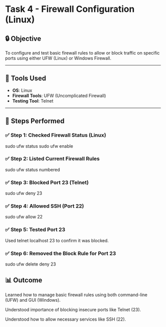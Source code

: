 # Task 4 - Firewall Configuration (Linux)

## 🔒 Objective
To configure and test basic firewall rules to allow or block traffic on specific ports using either UFW (Linux) or Windows Firewall.

---

## 🧰 Tools Used
- **OS**: Linux
- **Firewall Tools**: UFW (Uncomplicated Firewall)
- **Testing Tool**: Telnet

---

## 🔧 Steps Performed

### ✅ Step 1: Checked Firewall Status (Linux)

sudo ufw status
sudo ufw enable

### ✅ Step 2: Listed Current Firewall Rules

sudo ufw status numbered

### ✅ Step 3: Blocked Port 23 (Telnet)

sudo ufw deny 23

### ✅ Step 4: Allowed SSH (Port 22)

sudo ufw allow 22

### ✅ Step 5: Tested Port 23

Used telnet localhost 23 to confirm it was blocked.

### ✅ Step 6: Removed the Block Rule for Port 23

sudo ufw delete deny 23

## 📊 Outcome

Learned how to manage basic firewall rules using both command-line (UFW) and GUI (Windows).

Understood importance of blocking insecure ports like Telnet (23).

Understood how to allow necessary services like SSH (22).
